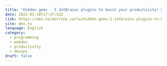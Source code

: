 ```yaml
---
title: "Hidden gems - 5 JetBrains plugins to boost your productivity! 💎"
date: 2022-03-10T17:37:53Z
link: https://dev.to/morrone_carlo/hidden-gems-5-jetbrains-plugins-to-boost-your-productivity-1728?utm_medium=RSS&utm_source=news.12bit.vn
site: dev.to
language: English
category:
  - programming
  - webdev
  - productivity
  - devops
draft: false
---
```

